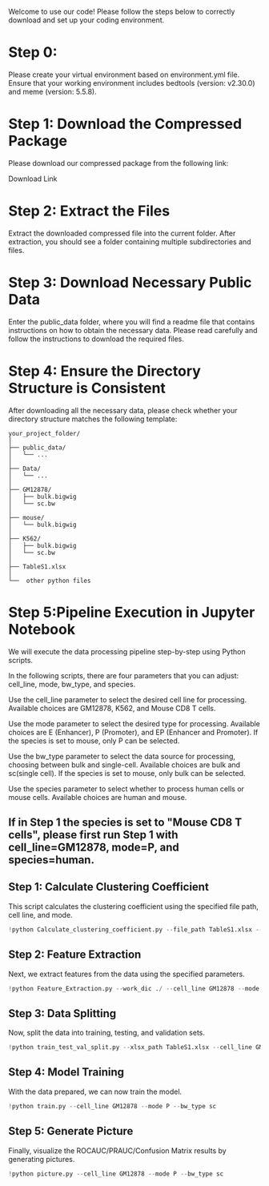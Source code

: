 Welcome to use our code! Please follow the steps below to correctly download and set up your coding environment.

# Step 0:

Please create your virtual environment based on environment.yml file.
Ensure that your working environment includes bedtools (version: v2.30.0) and meme (version: 5.5.8).

# Step 1: Download the Compressed Package
Please download our compressed package from the following link:

Download Link

# Step 2: Extract the Files
Extract the downloaded compressed file into the current folder. After extraction, you should see a folder containing multiple subdirectories and files.

# Step 3: Download Necessary Public Data
Enter the public_data folder, where you will find a readme file that contains instructions on how to obtain the necessary data. Please read carefully and follow the instructions to download the required files.

# Step 4: Ensure the Directory Structure is Consistent
After downloading all the necessary data, please check whether your directory structure matches the following template:
```
your_project_folder/
│
├── public_data/
│   └── ...
│   
├── Data/
│   └── ...
│
├── GM12878/
│   ├── bulk.bigwig
│   └── sc.bw
│
├── mouse/
│   └── bulk.bigwig
│
├── K562/
│   ├── bulk.bigwig
│   └── sc.bw
│
├── TableS1.xlsx
│
└──  other python files
```
# Step 5:Pipeline Execution in Jupyter Notebook

We will execute the data processing pipeline step-by-step using Python scripts.

In the following scripts, there are four parameters that you can adjust: cell_line, mode, bw_type, and species.

Use the cell_line parameter to select the desired cell line for processing. 
Available choices are GM12878, K562, and Mouse CD8 T cells.

Use the mode parameter to select the desired type for processing. 
Available choices are E (Enhancer), P (Promoter), and EP (Enhancer and Promoter). If the species is set to mouse, only P can be selected.

Use the bw_type parameter to select the data source for processing, choosing between bulk and single-cell.
Available choices are bulk and sc(single cell). If the species is set to mouse, only bulk can be selected.

Use the species parameter to select whether to process human cells or mouse cells.
Available choices are human and mouse.

## If in Step 1 the species is set to "Mouse CD8 T cells", please first run Step 1 with cell_line=GM12878, mode=P, and species=human.

## Step 1: Calculate Clustering Coefficient
This script calculates the clustering coefficient using the specified file path, cell line, and mode.

```python script example
!python Calculate_clustering_coefficient.py --file_path TableS1.xlsx --cell_line GM12878 --mode P --species human
```

## Step 2: Feature Extraction
Next, we extract features from the data using the specified parameters.

```python script example
!python Feature_Extraction.py --work_dic ./ --cell_line GM12878 --mode P --bw_type sc --file_path ./TableS1.xlsx --species human
```

## Step 3: Data Splitting
Now, split the data into training, testing, and validation sets.

```python script example
!python train_test_val_split.py --xlsx_path TableS1.xlsx --cell_line GM12878 --mode P --bw_type sc
```

## Step 4: Model Training
With the data prepared, we can now train the model.

```python script example
!python train.py --cell_line GM12878 --mode P --bw_type sc
```

## Step 5: Generate Picture
Finally, visualize the ROCAUC/PRAUC/Confusion Matrix results by generating pictures.

```python script example
!python picture.py --cell_line GM12878 --mode P --bw_type sc
```




